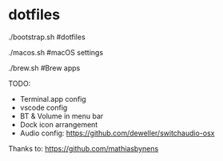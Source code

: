 # dotfiles

./bootstrap.sh #dotfiles

./macos.sh #macOS settings

./brew.sh #Brew apps

TODO:
- Terminal.app config
- vscode config
- BT & Volume in menu bar
- Dock icon arrangement
- Audio config: https://github.com/deweller/switchaudio-osx

Thanks to: https://github.com/mathiasbynens